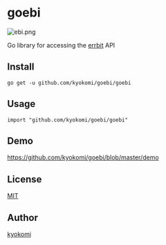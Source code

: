 goebi
========================

![ebi.png](https://qiita-image-store.s3.amazonaws.com/0/40887/754c3389-09ec-fdf3-9099-05a40cfb5599.png "ebi.png")

Go library for accessing the [errbit](https://github.com/errbit/errbit) API

## Install

```
go get -u github.com/kyokomi/goebi/goebi
```

## Usage

```
import "github.com/kyokomi/goebi/goebi"
```

## Demo

https://github.com/kyokomi/goebi/blob/master/demo

## License

[MIT](https://github.com/kyokomi/goebi/blob/master/LICENSE)

## Author

[kyokomi](https://github.com/kyokomi)

